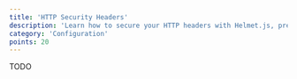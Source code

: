 ```yaml
---
title: 'HTTP Security Headers'
description: 'Learn how to secure your HTTP headers with Helmet.js, preventing cross-site scripting (XSS) attacks.'
category: 'Configuration'
points: 20
---
```


TODO
